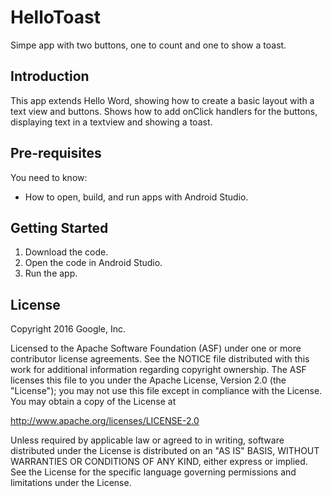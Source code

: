 HelloToast
==========================

Simpe app with two buttons, one to count and one to show a toast.

Introduction
------------

This app extends Hello Word, showing how to create a basic layout with a text
view and buttons. Shows how to add onClick handlers for the buttons, displaying
text in a textview and showing a toast.

Pre-requisites
--------------

You need to know:
- How to open, build, and run apps with Android Studio.

Getting Started
---------------

1. Download the code.
2. Open the code in Android Studio.
3. Run the app.


License
-------

Copyright 2016 Google, Inc.

Licensed to the Apache Software Foundation (ASF) under one or more contributor
license agreements.  See the NOTICE file distributed with this work for
additional information regarding copyright ownership.  The ASF licenses this
file to you under the Apache License, Version 2.0 (the "License"); you may not
use this file except in compliance with the License.  You may obtain a copy of
the License at

  http://www.apache.org/licenses/LICENSE-2.0

Unless required by applicable law or agreed to in writing, software
distributed under the License is distributed on an "AS IS" BASIS, WITHOUT
WARRANTIES OR CONDITIONS OF ANY KIND, either express or implied.  See the
License for the specific language governing permissions and limitations under
the License.

